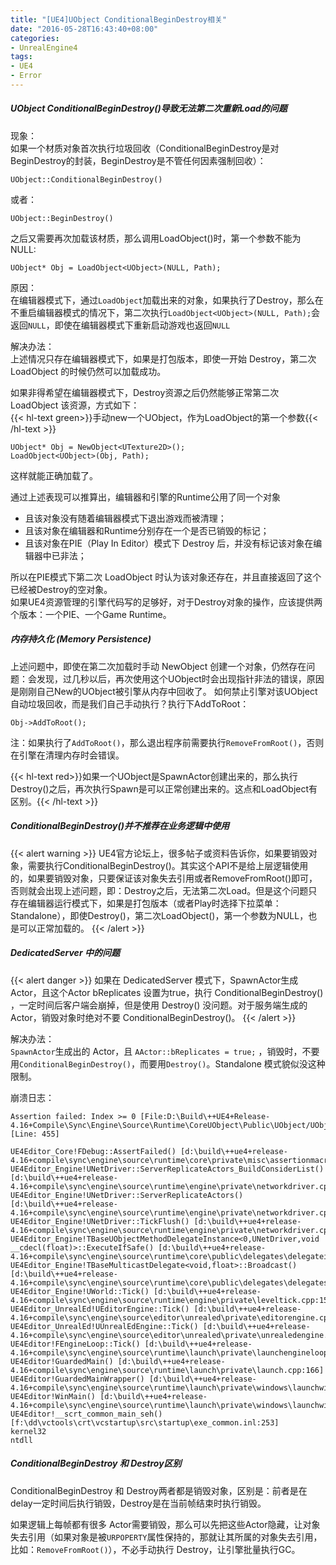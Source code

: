 ```yaml
---
title: "[UE4]UObject ConditionalBeginDestroy相关"
date: "2016-05-28T16:43:40+08:00"
categories:
- UnrealEngine4
tags:
- UE4
- Error
---
```


##### UObject ConditionalBeginDestroy()导致无法第二次重新Load的问题

现象：  
如果一个材质对象首次执行垃圾回收（ConditionalBeginDestroy是对BeginDestroy的封装，BeginDestroy是不管任何因素强制回收）：

    UObject::ConditionalBeginDestroy()
或者：

    UObject::BeginDestroy()

之后又需要再次加载该材质，那么调用LoadObject<T>()时，第一个参数不能为NULL:

    UObject* Obj = LoadObject<UObject>(NULL, Path);

原因：  
在编辑器模式下，通过`LoadObject`加载出来的对象，如果执行了Destroy，那么在不重启编辑器模式的情况下，第二次执行`LoadObject<UObject>(NULL, Path);`会返回`NULL`，即使在编辑器模式下重新启动游戏也返回`NULL`

解决办法：  
上述情况只存在编辑器模式下，如果是打包版本，即使一开始 Destroy，第二次 LoadObject 的时候仍然可以加载成功。  

如果非得希望在编辑器模式下，Destroy资源之后仍然能够正常第二次 LoadObject 该资源，方式如下：  
{{< hl-text green>}}手动new一个UObject，作为LoadObject的第一个参数{{< /hl-text >}}

    UObject* Obj = NewObject<UTexture2D>();
    LoadObject<UObject>(Obj, Path);

这样就能正确加载了。

通过上述表现可以推算出，编辑器和引擎的Runtime公用了同一个对象

+ 且该对象没有随着编辑器模式下退出游戏而被清理；
+ 且该对象在编辑器和Runtime分别存在一个是否已销毁的标记；
+ 且该对象在PIE（Play In Editor）模式下 Destroy 后，并没有标记该对象在编辑器中已非法；

所以在PIE模式下第二次 LoadObject 时认为该对象还存在，并且直接返回了这个已经被Destroy的空对象。  
如果UE4资源管理的引擎代码写的足够好，对于Destroy对象的操作，应该提供两个版本：一个PIE、一个Game Runtime。

##### 内存持久化 (Memory Persistence)

上述问题中，即使在第二次加载时手动 NewObject 创建一个对象，仍然存在问题：会发现，过几秒以后，再次使用这个UObject时会出现指针非法的错误，原因是刚刚自己New的UObject被引擎从内存中回收了。
如何禁止引擎对该UObject自动垃圾回收，而是我们自己手动执行？执行下AddToRoot：

    Obj->AddToRoot();

注：如果执行了`AddToRoot()`，那么退出程序前需要执行`RemoveFromRoot()`，否则在引擎在清理内存时会错误。

{{< hl-text red>}}如果一个UObject是SpawnActor创建出来的，那么执行Destroy()之后，再次执行Spawn是可以正常创建出来的。这点和LoadObject有区别。{{< /hl-text >}}

##### ConditionalBeginDestroy()并不推荐在业务逻辑中使用

{{< alert warning >}}
UE4官方论坛上，很多帖子或资料告诉你，如果要销毁对象，需要执行ConditionalBeginDestroy()。其实这个API不是给上层逻辑使用的，如果要销毁对象，只要保证该对象失去引用或者RemoveFromRoot()即可，否则就会出现上述问题，即：Destroy之后，无法第二次Load。但是这个问题只存在编辑器运行模式下，如果是打包版本（或者Play时选择下拉菜单：Standalone），即使Destroy()，第二次LoadObject()，第一个参数为NULL，也是可以正常加载的。
{{< /alert >}}

##### DedicatedServer 中的问题
{{< alert danger >}}
如果在 DedicatedServer 模式下，SpawnActor生成Actor，且这个Actor bReplicates 设置为true，执行 ConditionalBeginDestroy() ，一定时间后客户端会崩掉，但是使用 Destroy() 没问题。对于服务端生成的 Actor，销毁对象时绝对不要 ConditionalBeginDestroy()。
{{< /alert >}}

解决办法：  
`SpawnActor`生成出的 Actor，且 `AActor::bReplicates = true;` ，销毁时，不要用`ConditionalBeginDestroy()`，而要用`Destroy()`。Standalone 模式貌似没这种限制。

崩溃日志：
	
	Assertion failed: Index >= 0 [File:D:\Build\++UE4+Release-4.16+Compile\Sync\Engine\Source\Runtime\CoreUObject\Public\UObject/UObjectArray.h] [Line: 455] 

	UE4Editor_Core!FDebug::AssertFailed() [d:\build\++ue4+release-4.16+compile\sync\engine\source\runtime\core\private\misc\assertionmacros.cpp:349]
	UE4Editor_Engine!UNetDriver::ServerReplicateActors_BuildConsiderList() [d:\build\++ue4+release-4.16+compile\sync\engine\source\runtime\engine\private\networkdriver.cpp:2600]
	UE4Editor_Engine!UNetDriver::ServerReplicateActors() [d:\build\++ue4+release-4.16+compile\sync\engine\source\runtime\engine\private\networkdriver.cpp:3159]
	UE4Editor_Engine!UNetDriver::TickFlush() [d:\build\++ue4+release-4.16+compile\sync\engine\source\runtime\engine\private\networkdriver.cpp:355]
	UE4Editor_Engine!TBaseUObjectMethodDelegateInstance<0,UNetDriver,void __cdecl(float)>::ExecuteIfSafe() [d:\build\++ue4+release-4.16+compile\sync\engine\source\runtime\core\public\delegates\delegateinstancesimpl.h:858]
	UE4Editor_Engine!TBaseMulticastDelegate<void,float>::Broadcast() [d:\build\++ue4+release-4.16+compile\sync\engine\source\runtime\core\public\delegates\delegatesignatureimpl.inl:937]
	UE4Editor_Engine!UWorld::Tick() [d:\build\++ue4+release-4.16+compile\sync\engine\source\runtime\engine\private\leveltick.cpp:1506]
	UE4Editor_UnrealEd!UEditorEngine::Tick() [d:\build\++ue4+release-4.16+compile\sync\engine\source\editor\unrealed\private\editorengine.cpp:1633]
	UE4Editor_UnrealEd!UUnrealEdEngine::Tick() [d:\build\++ue4+release-4.16+compile\sync\engine\source\editor\unrealed\private\unrealedengine.cpp:386]
	UE4Editor!FEngineLoop::Tick() [d:\build\++ue4+release-4.16+compile\sync\engine\source\runtime\launch\private\launchengineloop.cpp:3119]
	UE4Editor!GuardedMain() [d:\build\++ue4+release-4.16+compile\sync\engine\source\runtime\launch\private\launch.cpp:166]
	UE4Editor!GuardedMainWrapper() [d:\build\++ue4+release-4.16+compile\sync\engine\source\runtime\launch\private\windows\launchwindows.cpp:134]
	UE4Editor!WinMain() [d:\build\++ue4+release-4.16+compile\sync\engine\source\runtime\launch\private\windows\launchwindows.cpp:210]
	UE4Editor!__scrt_common_main_seh() [f:\dd\vctools\crt\vcstartup\src\startup\exe_common.inl:253]
	kernel32
	ntdll

##### ConditionalBeginDestroy 和 Destroy区别
ConditionalBeginDestroy 和 Destroy两者都是销毁对象，区别是：前者是在delay一定时间后执行销毁，Destroy是在当前帧结束时执行销毁。

如果逻辑上每帧都有很多 Actor需要销毁，那么可以先把这些Actor隐藏，让对象失去引用（如果对象是被`URPOPERTY`属性保持的，那就让其所属的对象失去引用，比如：`RemoveFromRoot()`），不必手动执行 Destroy，让引擎批量执行GC。
